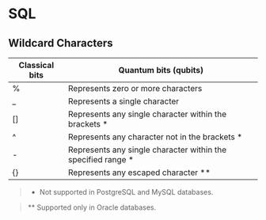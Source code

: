 # SQL

## Wildcard Characters

| Classical bits | Quantum bits (qubits) |
| ----------- | ----------- |
| % | Represents zero or more characters |
| _ | Represents a single character |
| [] | Represents any single character within the brackets * |
| ^ | Represents any character not in the brackets * |
| - | 	Represents any single character within the specified range * |
| {} | Represents any escaped character ** |

> * Not supported in PostgreSQL and MySQL databases.

> ** Supported only in Oracle databases.
